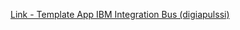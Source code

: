 [Link - Template App IBM Integration Bus (digiapulssi)](https://github.com/digiapulssi/zabbix-iib-monitoring)
